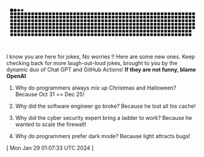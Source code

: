 <picture>
  <source media="(prefers-color-scheme: dark)" srcset="https://raw.githubusercontent.com/platane/platane/output/github-contribution-grid-snake-dark.svg">
  <source media="(prefers-color-scheme: light)" srcset="https://raw.githubusercontent.com/platane/platane/output/github-contribution-grid-snake.svg">
  <img alt="github contribution grid snake animation" src="https://raw.githubusercontent.com/platane/platane/output/github-contribution-grid-snake.svg">
</picture>


I know you are here for jokes, No worries !!
Here are some new ones. Keep checking back for more laugh-out-loud jokes, brought to you by the dynamic duo of Chat GPT and GitHub Actions! __If they are not funny, blame OpenAI__
 
1. Why do programmers always mix up Christmas and Halloween? Because Oct 31 == Dec 25!

2. Why did the software engineer go broke? Because he lost all his cache!

3. Why did the cyber security expert bring a ladder to work? Because he wanted to scale the firewall!

4. Why do programmers prefer dark mode? Because light attracts bugs!
 
[ 
Mon Jan 29 01:07:33 UTC 2024
 ]
